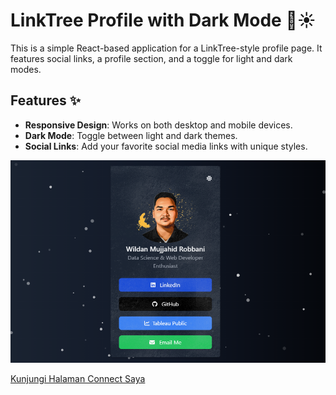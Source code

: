 # LinkTree Profile with Dark Mode 🌙☀️

This is a simple React-based application for a LinkTree-style profile page. It features social links, a profile section, and a toggle for light and dark modes.

## Features ✨

- **Responsive Design**: Works on both desktop and mobile devices.
- **Dark Mode**: Toggle between light and dark themes.
- **Social Links**: Add your favorite social media links with unique styles.

![Gambar](img/priview.png)

[Kunjungi Halaman Connect Saya](https://wildanmujjahid29.github.io/connect/)
